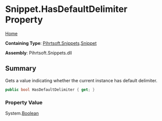 # Snippet\.HasDefaultDelimiter Property

[Home](../../../../README.md)

**Containing Type**: [Pihrtsoft.Snippets](../../README.md)\.[Snippet](../README.md)

**Assembly**: Pihrtsoft\.Snippets\.dll

## Summary

Gets a value indicating whether the current instance has default delimiter\.

```csharp
public bool HasDefaultDelimiter { get; }
```

### Property Value

System\.[Boolean](https://docs.microsoft.com/en-us/dotnet/api/system.boolean)

